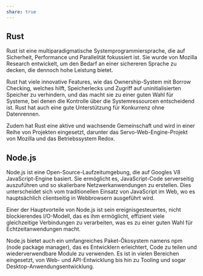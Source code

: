 ```yaml
---
share: true
---
```


## Rust

Rust ist eine multiparadigmatische Systemprogrammiersprache, die auf Sicherheit, Performance und Parallelität fokussiert ist. Sie wurde von Mozilla Research entwickelt, um den Bedarf an einer sichereren Sprache zu decken, die dennoch hohe Leistung bietet.

Rust hat viele innovative Features, wie das Ownership-System mit Borrow Checking, welches hilft, Speicherlecks und Zugriff auf uninitialisierten Speicher zu verhindern, und das macht sie zu einer guten Wahl für Systeme, bei denen die Kontrolle über die Systemressourcen entscheidend ist. Rust hat auch eine gute Unterstützung für Konkurrenz ohne Datenrennen.

Zudem hat Rust eine aktive und wachsende Gemeinschaft und wird in einer Reihe von Projekten eingesetzt, darunter das Servo-Web-Engine-Projekt von Mozilla und das Betriebssystem Redox.

## Node.js

Node.js ist eine Open-Source-Laufzeitumgebung, die auf Googles V8 JavaScript-Engine basiert. Sie ermöglicht es, JavaScript-Code serverseitig auszuführen und so skalierbare Netzwerkanwendungen zu erstellen. Dies unterscheidet sich vom traditionellen Einsatz von JavaScript im Web, wo es hauptsächlich clientseitig in Webbrowsern ausgeführt wird.

Einer der Hauptvorteile von Node.js ist sein ereignisgesteuertes, nicht blockierendes I/O-Modell, das es ihm ermöglicht, effizient viele gleichzeitige Verbindungen zu verarbeiten, was es zu einer guten Wahl für Echtzeitanwendungen macht.

Node.js bietet auch ein umfangreiches Paket-Ökosystem namens npm (node package manager), das es Entwicklern erleichtert, Code zu teilen und wiederverwendbare Module zu verwenden. Es ist in vielen Bereichen eingesetzt, von Web- und API-Entwicklung bis hin zu Tooling und sogar Desktop-Anwendungsentwicklung.